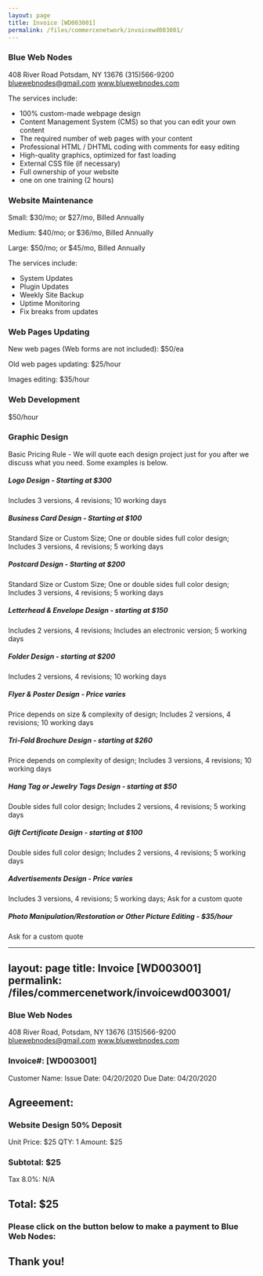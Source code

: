 ```yaml
---
layout: page
title: Invoice [WD003001]
permalink: /files/commercenetwork/invoicewd003001/
---
```


### Blue Web Nodes

408 River Road
Potsdam, NY 13676
(315)566-9200
bluewebnodes@gmail.com
www.bluewebnodes.com

The services include:
* 100% custom-made webpage design
* Content Management System (CMS) so that you can edit your own content
* The required number of web pages with your content
* Professional HTML / DHTML coding with comments for easy editing
* High-quality graphics, optimized for fast loading
* External CSS file (if necessary)
* Full ownership of your website
* one on one training (2 hours)

### Website Maintenance

Small: $30/mo; or $27/mo, Billed Annually

Medium: $40/mo; or $36/mo, Billed Annually

Large: $50/mo; or $45/mo, Billed Annually

The services include:
* System Updates
* Plugin Updates
* Weekly Site Backup
* Uptime Monitoring
* Fix breaks from updates

### Web Pages Updating

New web pages (Web forms are not included): $50/ea

Old web pages updating: $25/hour

Images editing: $35/hour

### Web Development

$50/hour

### Graphic Design

Basic Pricing Rule - We will quote each design project just for you after we discuss what you need. Some examples is below.

##### Logo Design - Starting at $300

Includes 3 versions, 4 revisions; 
10 working days

##### Business Card Design - Starting at $100

Standard Size or Custom Size; 
One or double sides full color design; 
Includes 3 versions, 4 revisions; 
5 working days

##### Postcard Design - Starting at $200

Standard Size or Custom Size; 
One or double sides full color design; 
Includes 3 versions, 4 revisions; 
5 working days

##### Letterhead & Envelope Design - starting at $150

Includes 2 versions, 4 revisions; 
Includes an electronic version; 
5 working days

##### Folder Design - starting at $200

Includes 2 versions, 4 revisions; 
10 working days

##### Flyer & Poster Design - Price varies

Price depends on size & complexity of design; 
Includes 2 versions, 4 revisions; 
10 working days

##### Tri-Fold Brochure Design - starting at $260

Price depends on complexity of design; 
Includes 3 versions, 4 revisions; 
10 working days

##### Hang Tag or Jewelry Tags Design - starting at $50

Double sides full color design; 
Includes 2 versions, 4 revisions; 
5 working days

##### Gift Certificate Design - starting at $100

Double sides full color design; 
Includes 2 versions, 4 revisions; 
5 working days

##### Advertisements Design - Price varies

Includes 3 versions, 4 revisions; 
5 working days; 
Ask for a custom quote

##### Photo Manipulation/Restoration or Other Picture Editing - $35/hour

Ask for a custom quote

---
layout: page
title: Invoice [WD003001]
permalink: /files/commercenetwork/invoicewd003001/
---

### Blue Web Nodes

408 River Road,
Potsdam, NY 13676
(315)566-9200
bluewebnodes@gmail.com
www.bluewebnodes.com

### Invoice#: [WD003001]
Customer Name: 
Issue Date: 04/20/2020
Due Date: 04/20/2020

## Agreeement: 

### Website Design 50% Deposit
Unit Price: $25
QTY: 1
Amount: $25

### Subtotal: $25
Tax 8.0%: N/A
## Total: $25

### Please click on the button below to make a payment to Blue Web Nodes:



## Thank you!
